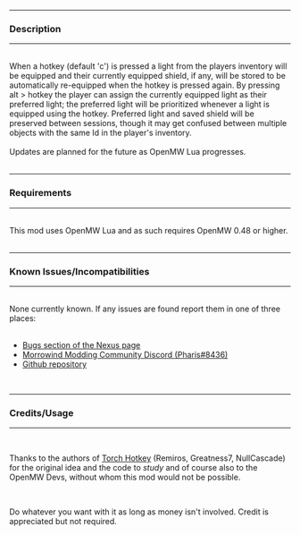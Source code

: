 ----
### Description
----
<br>
When a hotkey (default 'c') is pressed a light from the players inventory will be equipped and their currently equipped shield, if any, will be stored to be automatically re-equipped when the hotkey is pressed again. By pressing alt > hotkey the player can assign the currently equipped light as their preferred light; the preferred light will be prioritized whenever a light is equipped using the hotkey. Preferred light and saved shield will be preserved between sessions, though it may get confused between multiple objects with the same Id in the player's inventory.
<br>
<br>
Updates are planned for the future as OpenMW Lua progresses.
<br>
<br>

----
### Requirements
----
<br>
This mod uses OpenMW Lua and as such requires OpenMW 0.48 or higher.
<br>
<br>

----
### Known Issues/Incompatibilities
----
<br>
None currently known. If any issues are found report them in one of three places:
<br>
<br>

- [Bugs section of the Nexus page]( https://www.nexusmods.com/morrowind/mods/51981?tab=bugs )
- [Morrowind Modding Community Discord (Pharis#8436)]( https://discord.me/mwmods )
- [Github repository]( https://github.com/PharisMods/light-hotkey )
<br>

----
### Credits/Usage
----
<br>

Thanks to the authors of [Torch Hotkey](https://www.nexusmods.com/morrowind/mods/45747) (Remiros, Greatness7, NullCascade) for the original idea and the code to *study* and of course also to the OpenMW Devs, without whom this mod would not be possible.

<br>

Do whatever you want with it as long as money isn't involved. Credit is appreciated but not required.
